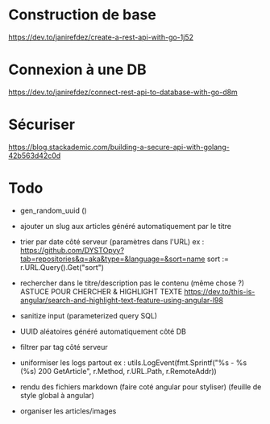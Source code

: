 # Construction de base
https://dev.to/janirefdez/create-a-rest-api-with-go-1j52

# Connexion à une DB
https://dev.to/janirefdez/connect-rest-api-to-database-with-go-d8m

# Sécuriser
https://blog.stackademic.com/building-a-secure-api-with-golang-42b563d42c0d

# Todo

- gen_random_uuid ()

- ajouter un slug aux articles généré automatiquement par le titre
- trier par date côté serveur (paramètres dans l'URL)
    ex : https://github.com/DYSTOpyy?tab=repositories&q=aka&type=&language=&sort=name
    sort := r.URL.Query().Get("sort")
- rechercher dans le titre/description pas le contenu (même chose ?)
ASTUCE POUR CHERCHER & HIGHLIGHT TEXTE https://dev.to/this-is-angular/search-and-highlight-text-feature-using-angular-l98
- sanitize input (parameterized query SQL)

- UUID aléatoires généré automatiquement côté DB

- filtrer par tag côté serveur
- uniformiser les logs partout 
   ex : utils.LogEvent(fmt.Sprintf("%s - %s (%s) 200 GetArticle", r.Method, r.URL.Path, r.RemoteAddr))
- rendu des fichiers markdown (faire coté angular pour styliser) (feuille de style global à angular)
- organiser les articles/images